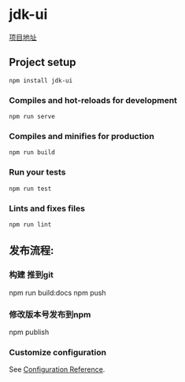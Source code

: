 # jdk-ui

[项目地址](https://ex-caliburn.github.io/Jdk-UI/)

## Project setup
```
npm install jdk-ui
```

### Compiles and hot-reloads for development
```
npm run serve
```

### Compiles and minifies for production
```
npm run build
```

### Run your tests
```
npm run test
```

### Lints and fixes files
```
npm run lint
```

## 发布流程:

### 构建 推到git
npm run build:docs
npm push

### 修改版本号发布到npm
npm publish

### Customize configuration
See [Configuration Reference](https://cli.vuejs.org/config/).
